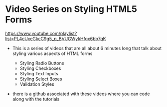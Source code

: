 # Video Series on Styling HTML5 Forms
https://www.youtube.com/playlist?list=PL4cUxeGkcC9g5_p_BVUGWykHfqx6bb7qK

* This is a series of videos that are all about 6 minutes long that talk about styling various aspects of HTML forms

    * Styling Radio Buttons
    * Styling Checkboxes
    * Styling Text Inputs
    * Styling Select Boxes
    * Validation Styles

* there is a github associated with these videos where you can code along with the tutorials